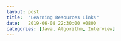 ```yaml
---
layout: post
title:  "Learning Resources Links"
date:   2019-06-08 22:30:00 +0800
categories: [Java, Algorithm, Interview]
---
```


### 